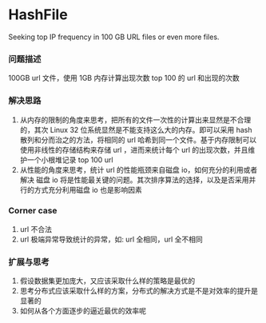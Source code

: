 # HashFile
Seeking top IP frequency in 100 GB URL files or even more files.
### 问题描述
100GB url 文件，使用 1GB 内存计算出现次数 top 100 的 url 和出现的次数
### 解决思路
1. 从内存的限制的角度来思考，把所有的文件一次性的计算出来显然是不合理的，其次 Linux 32 位系统显然是不能支持这么大的内存。即可以采用 hash 散列和分而治之的方法，将相同的 url 哈希到同一个文件。基于内存限制可以使用非线性的存储结构来存储 url ，进而来统计每个 url 的出现次数，并且维护一个小根堆记录 top 100 url
2. 从性能的角度来思考，统计 url 的性能瓶颈来自磁盘 io，如何充分的利用或者解决 磁盘 io 将是性能最关键的问题。其次排序算法的选择，以及是否采用并行的方式充分利用磁盘 io 也是影响因素
### Corner case
1. url 不合法
2. url 极端异常导致统计的异常，如: url 全相同，url 全不相同
### 扩展与思考
1. 假设数据集更加庞大，又应该采取什么样的策略是最优的
2. 思考分布式应该采取什么样的方案，分布式的解决方式是不是对效率的提升是显著的
3. 如何从各个方面逐步的逼近最优的效率呢
